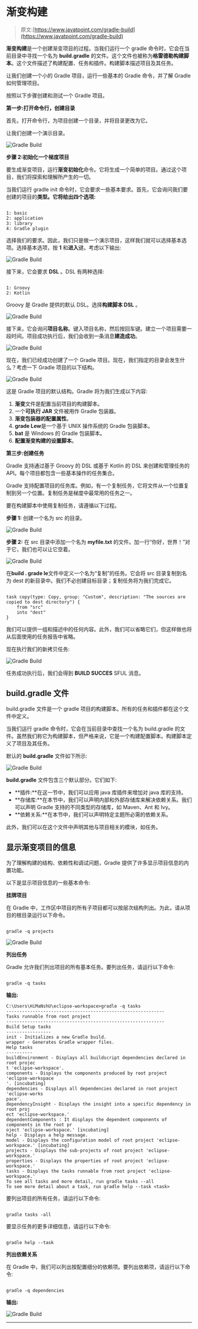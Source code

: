 # 渐变构建

> 原文:[https://www.javatpoint.com/gradle-build](https://www.javatpoint.com/gradle-build)

**渐变构建**是一个创建渐变项目的过程。当我们运行一个 gradle 命令时，它会在当前目录中寻找一个名为 **build.gradle** 的文件。这个文件也被称为**格雷德勒构建脚本**。这个文件描述了构建配置、任务和插件。构建脚本描述项目及其任务。

让我们创建一个小的 Gradle 项目，运行一些基本的 Gradle 命令，并了解 Gradle 如何管理项目。

按照以下步骤创建和测试一个 Gradle 项目。

**第一步:打开命令行，创建目录**

首先，打开命令行，为项目创建一个目录，并将目录更改为它。

让我们创建一个演示目录。

![Gradle Build](../Images/103749940b4a9205dc191d866f5b9bc3.png)

**步骤 2:初始化一个梯度项目**

要生成渐变项目，运行**渐变初始化**命令。它将生成一个简单的项目。通过这个项目，我们将探索和理解所产生的一切。

当我们运行 gradle init 命令时，它会要求一些基本要求。首先，它会询问我们要创建的项目的**类型。它将给出四个选项:**

```

1: basic
2: application
3: library
4: Gradle plugin

```

选择我们的要求。因此，我们只是做一个演示项目，这样我们就可以选择基本选项。选择基本选项，按 **1** 和**进入**键。考虑以下输出:

![Gradle Build](../Images/5c272f42824874a6d408ba16f0f0842c.png)

接下来，它会要求 **DSL** 。DSL 有两种选择:

```

1: Groovy
2: Kotlin

```

Groovy 是 Gradle 提供的默认 DSL。选择**构建脚本 DSL** 。

![Gradle Build](../Images/3b943d565ec69badbcf624249fffa168.png)

接下来，它会询问**项目名称**。键入项目名称，然后按回车键。建立一个项目需要一段时间。项目成功执行后，我们会收到一条消息**建造成功**。

![Gradle Build](../Images/6b265ca967c88c2c2c2324d02c8137a3.png)

现在，我们已经成功创建了一个 Gradle 项目。现在，我们指定的目录会发生什么？考虑一下 Gradle 项目的以下结构。

![Gradle Build](../Images/0c081002939383f7a6c2d84abe4aca91.png)

这是 Gradle 项目的默认结构。Gradle 将为我们生成以下内容:

1.  **渐变**文件是配置当前项目的构建脚本。
2.  一个**可执行 JAR** 文件被用作 Gradle 包装器。
3.  **渐变包装器的配置属性**。
4.  **grade Lew**是一个基于 UNIX 操作系统的 Gradle 包装脚本。
5.  **bat** 是 Windows 的 Gradle 包装脚本。
6.  **配置渐变构建的设置脚本**。

**第三步:创建任务**

Gradle 支持通过基于 Groovy 的 DSL 或基于 Kotlin 的 DSL 来创建和管理任务的 API。每个项目都包含一些基本操作的任务集合。

Gradle 支持配置项目的任务库。例如，有一个复制任务，它将文件从一个位置复制到另一个位置。复制任务是梯度中最常用的任务之一。

要在构建脚本中使用复制任务，请遵循以下过程。

**步骤 1:** 创建一个名为 src 的目录。

![Gradle Build](../Images/a7db70af9c698a9f72c0e869bd587b1a.png)

**步骤 2:** 在 src 目录中添加一个名为 **myfile.txt** 的文件。加一行“你好，世界！”对于它，我们也可以让它空着。

![Gradle Build](../Images/48b2b45730f2d8dd3f98a6e971a55b05.png)

在**build . grade le**文件中定义一个名为“复制”的任务。它会将 src 目录复制到名为 dest 的新目录中。我们不必创建目标目录；复制任务将为我们完成它。

```

task copy(type: Copy, group: "Custom", description: "The sources are copied to dest directory") {
    from "src"
    into "dest"
}

```

我们可以提供一组和描述中的任何内容。此外，我们可以省略它们，但这样做也将从后面使用的任务报告中省略。

现在执行我们的新拷贝任务:

![Gradle Build](../Images/761b43290c821a60c7625ef927e6e1ba.png)

任务成功执行后，我们会得到 **BUILD SUCCES** SFUL 消息。

## build.gradle 文件

build.gradle 文件是一个 gradle 项目的构建脚本。所有的任务和插件都在这个文件中定义。

当我们运行 gradle 命令时，它会在当前目录中查找一个名为 build.gradle 的文件。虽然我们称它为构建脚本，但严格来说，它是一个构建配置脚本。构建脚本定义了项目及其任务。

默认的 **build.gradle** 文件如下所示:

![Gradle Build](../Images/1fa4ee8721801cec1b06cb07cea54fcc.png)

**build.gradle** 文件包含三个默认部分。它们如下:

*   **插件:**在这一节中，我们可以应用 java 库插件来增加对 java 库的支持。
*   **存储库:**在本节中，我们可以声明内部和外部存储库来解决依赖关系。我们可以声明 Gradle 支持的不同类型的存储库，如 Maven、Ant 和 Ivy。
*   **依赖关系:**在本节中，我们可以声明特定主题所必需的依赖关系。

此外，我们可以在这个文件中声明其他与项目相关的模块，如任务。

## 显示渐变项目的信息

为了理解构建的结构、依赖性和调试问题，Gradle 提供了许多显示项目信息的内置功能。

以下是显示项目信息的一些基本命令:

**挂牌项目**

在 Gradle 中，工作区中项目的所有子项目都可以按层次结构列出。为此，请从项目的根目录运行以下命令。

```

gradle -q projects

```

![Gradle Build](../Images/f97a1cb0dfe290796169c772d653a9e1.png)

**列出任务**

Gradle 允许我们列出项目的所有基本任务。要列出任务，请运行以下命令:

```

gradle -q tasks

```

**输出:**

```
C:\Users\HiMaNshU\eclipse-workspace>gradle -q tasks
------------------------------------------------------------
Tasks runnable from root project
------------------------------------------------------------
Build Setup tasks
-----------------
init - Initializes a new Gradle build.
wrapper - Generates Gradle wrapper files.
Help tasks
----------
buildEnvironment - Displays all buildscript dependencies declared in root projec
t 'eclipse-workspace'.
components - Displays the components produced by root project 'eclipse-workspace
'. [incubating]
dependencies - Displays all dependencies declared in root project 'eclipse-works
pace'.
dependencyInsight - Displays the insight into a specific dependency in root proj
ect 'eclipse-workspace.'
dependentComponents : It displays the dependent components of components in the root pr
oject 'eclipse-workspace.' [incubating]
help - Displays a help message.
model - Displays the configuration model of root project 'eclipse-workspace.' [incubating]
projects - Displays the sub-projects of root project 'eclipse-workspace.'
properties - Displays the properties of root project 'eclipse-workspace.'
tasks - Displays the tasks runnable from root project 'eclipse-workspace.'
To see all tasks and more detail, run gradle tasks --all
To see more detail about a task, run gradle help --task <task>

```

要列出项目的所有任务，请运行以下命令:

```

gradle tasks -all

```

要显示任务的更多详细信息，请运行以下命令:

```

gradle help --task

```

**列出依赖关系**

在 Gradle 中，我们可以列出按配置细分的依赖项。要列出依赖项，请运行以下命令:

```

gradle -q dependencies

```

**输出:**

![Gradle Build](../Images/69a3040d4df71ea3139d087150ac6a73.png)

* * *
